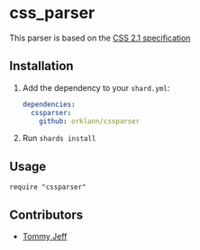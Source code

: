 # css_parser

This parser is based on the [CSS 2.1 specification](https://www.w3.org/TR/CSS2/)

## Installation

1. Add the dependency to your `shard.yml`:

   ```yaml
   dependencies:
     cssparser:
       github: orklann/cssparser
   ```

2. Run `shards install`

## Usage

```crystal
require "cssparser"
```

## Contributors

- [Tommy Jeff](https://github.com/orklann)
